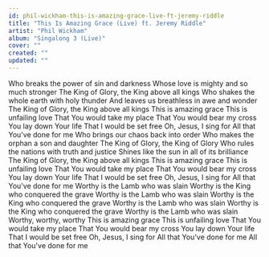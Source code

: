 ```yaml
---
id: phil-wickham-this-is-amazing-grace-live-ft-jeremy-riddle
title: "This Is Amazing Grace (Live) ft. Jeremy Riddle"
artist: "Phil Wickham"
album: "Singalong 3 (Live)"
cover: ""
created: ""
updated: ""
---
```


Who breaks the power of sin and darkness
Whose love is mighty and so much stronger
The King of Glory, the King above all kings
Who shakes the whole earth with holy thunder
And leaves us breathless in awe and wonder
The King of Glory, the King above all kings
This is amazing grace
This is unfailing love
That You would take my place
That You would bear my cross
You lay down Your life
That I would be set free
Oh, Jesus, I sing for
All that You've done for me
Who brings our chaos back into order
Who makes the orphan a son and daughter
The King of Glory, the King of Glory
Who rules the nations with truth and justice
Shines like the sun in all of its brilliance
The King of Glory, the King above all kings
This is amazing grace
This is unfailing love
That You would take my place
That You would bear my cross
You lay down Your life
That I would be set free
Oh, Jesus, I sing for
All that You've done for me
Worthy is the Lamb who was slain
Worthy is the King who conquered the grave
Worthy is the Lamb who was slain
Worthy is the King who conquered the grave
Worthy is the Lamb who was slain
Worthy is the King who conquered the grave
Worthy is the Lamb who was slain
Worthy, worthy, worthy
This is amazing grace
This is unfailing love
That You would take my place
That You would bear my cross
You lay down Your life
That I would be set free
Oh, Jesus, I sing for
All that You've done for me
All that You've done for me